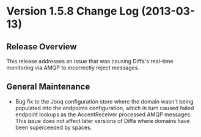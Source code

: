 # Version 1.5.8 Change Log (2013-03-13)

## Release Overview

This release addresses an issue that was causing Diffa's real-time monitoring via AMQP to incorrectly reject messages.

## General Maintenance

* Bug fix to the Jooq configuration store where the domain wasn't being populated into the endpoints configuration, which in turn caused failed endpoint lookups as the AccentReceiver processed AMQP messages.  This issue does not affect later versions of Diffa where domains have been superceeded by spaces.
